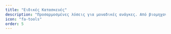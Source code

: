 ```yaml
---
title: "Ειδικές Κατασκευές"
description: "Προσαρμοσμένες λύσεις για μοναδικές ανάγκες. Από βιομηχανικές εγκαταστάσεις έως ειδικούς χώρους."
icon: "fa-tools"
order: 5
---
```

